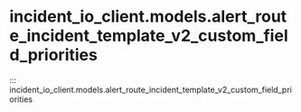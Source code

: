 # incident_io_client.models.alert_route_incident_template_v2_custom_field_priorities

::: incident_io_client.models.alert_route_incident_template_v2_custom_field_priorities